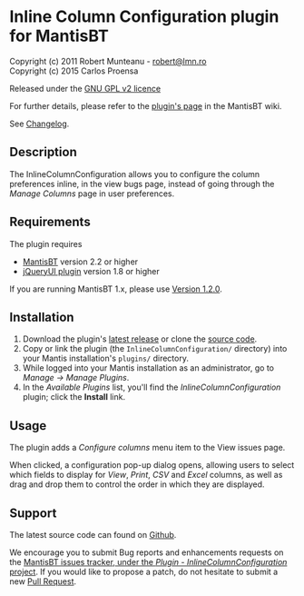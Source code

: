 # Inline Column Configuration plugin for MantisBT

Copyright (c) 2011  Robert Munteanu - robert@lmn.ro  
Copyright (c) 2015  Carlos Proensa

Released under the [GNU GPL v2 licence](http://opensource.org/licenses/GPL-2.0)

For further details, please refer to the [plugin's page](https://www.mantisbt.org/wiki/doku.php/mantisbt:inlinecolumnconfiguration)
in the MantisBT wiki.

See [Changelog](https://github.com/mantisbt-plugins/Inline-column-configuration/blob/master/CHANGELOG.md).


## Description

The InlineColumnConfiguration allows you to configure the column preferences 
inline, in the view bugs page, instead of going through the _Manage Columns_
page in user preferences.


## Requirements

The plugin requires 

  * [MantisBT](http://mantisbt.org/) version 2.2 or higher
  * [jQueryUI plugin](https://github.com/mantisbt-plugins/jQuery-UI) 
    version 1.8 or higher

If you are running MantisBT 1.x, please use 
[Version 1.2.0](https://github.com/mantisbt-plugins/Inline-column-configuration/tree/v1.2.0).


## Installation

1. Download the plugin's [latest release](https://github.com/mantisbt-plugins/Inline-column-configuration/releases/latest) 
   or clone the [source code](https://github.com/mantisbt-plugins/Inline-column-configuration).
2. Copy or link the plugin (the `InlineColumnConfiguration/` directory) into your Mantis
   installation's `plugins/` directory.
3. While logged into your Mantis installation as an administrator, go to
   *Manage -> Manage Plugins*.
4. In the *Available Plugins* list, you'll find the *InlineColumnConfiguration* 
   plugin; click the **Install** link.


## Usage

The plugin adds a *Configure columns* menu item to the View issues page.

When clicked, a configuration pop-up dialog opens, allowing users to select
which fields to display for _View_, _Print_, _CSV_ and _Excel_ columns, as well
as drag and drop them to control the order in which they are displayed.


## Support

The latest source code can found on
[Github](https://github.com/mantisbt-plugins/Inline-column-configuration).

We encourage you to submit Bug reports and enhancements requests on the
[MantisBT issues tracker, under the *Plugin - InlineColumnConfiguration* project](https://www.mantisbt.org/bugs/view_all_bug_page.php?project_id=14).
If you would like to propose a patch, do not hesitate to submit a new
[Pull Request](https://github.com/mantisbt-plugins/Inline-column-configuration/compare/).
